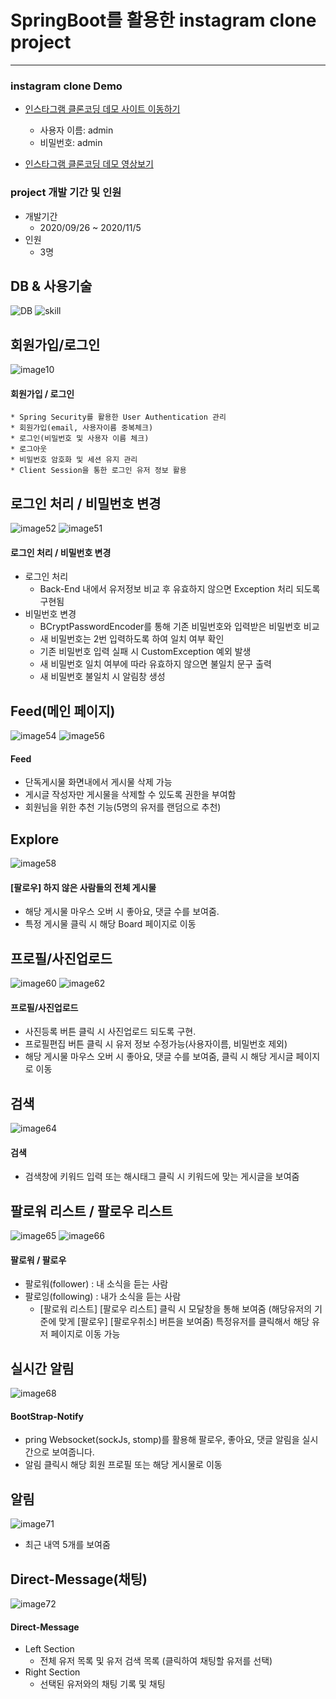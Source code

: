 # SpringBoot를 활용한 instagram clone project
------------------------------------------------------------

### instagram clone Demo
* [인스타그램 클론코딩 데모 사이트 이동하기](http://insta.yi.or.kr)
	* 사용자 이름: admin
	* 비밀번호: admin
	
* [인스타그램 클론코딩 데모 영상보기](https://youtu.be/ptLInn3zmcI)

### project 개발 기간 및 인원
* 개발기간
	* 2020/09/26 ~ 2020/11/5
* 인원
	* 3명

## DB & 사용기술
![DB](https://user-images.githubusercontent.com/50615738/103171278-572c2980-488e-11eb-9ebc-9cdf7bf6930b.png)
![skill](https://user-images.githubusercontent.com/50615738/103171459-ca826b00-488f-11eb-8a8a-3eb1b44fac8c.png)

## 회원가입/로그인
![image10](https://user-images.githubusercontent.com/50615738/103172132-a8d7b280-4894-11eb-9989-8a81023dba10.png)
#### 회원가입 / 로그인
	* Spring Security를 활용한 User Authentication 관리
	* 회원가입(email, 사용자이름 중복체크)
	* 로그인(비밀번호 및 사용자 이름 체크)
	* 로그아웃
	* 비밀번호 암호화 및 세션 유지 관리
	* Client Session을 통한 로그인 유저 정보 활용

## 로그인 처리 / 비밀번호 변경
![image52](https://user-images.githubusercontent.com/50615738/103172212-3f0bd880-4895-11eb-9532-38be81ba729c.png)
![image51](https://user-images.githubusercontent.com/50615738/103172218-51861200-4895-11eb-907f-c77ab17f5f52.png)
#### 로그인 처리 / 비밀번호 변경
* 로그인 처리
	* Back-End 내에서 유저정보 비교 후 유효하지 않으면 Exception 처리 되도록 구현됨
* 비밀번호 변경
	* BCryptPasswordEncoder를 통해 기존 비밀번호와 입력받은 비밀번호 비교
	* 새 비밀번호는 2번 입력하도록 하여 일치 여부 확인
	* 기존 비밀번호 입력 실패 시 CustomException 예외 발생
	* 새 비밀번호 일치 여부에 따라 유효하지 않으면 불일치 문구 출력
	* 새 비밀번호 불일치 시 알림창 생성

## Feed(메인 페이지)
![image54](https://user-images.githubusercontent.com/50615738/103172330-0f110500-4896-11eb-844e-e5153d8dda04.png)
![image56](https://user-images.githubusercontent.com/50615738/103172338-1a643080-4896-11eb-95fe-d46cc32f0be3.png)
#### Feed
* 단독게시물 화면내에서 게시물 삭제 가능
* 게시글 작성자만 게시물을 삭제할 수 있도록 권한을 부여함
* 회원님을 위한 추천 기능(5명의 유저를 랜덤으로 추천)

## Explore
![image58](https://user-images.githubusercontent.com/50615738/103172418-93638800-4896-11eb-8d03-11d8140b3386.png)
#### [팔로우] 하지 않은 사람들의 전체 게시물
* 해당 게시물 마우스 오버 시 좋아요, 댓글 수를 보여줌.
* 특정 게시물 클릭 시 해당 Board 페이지로 이동

## 프로필/사진업로드
![image60](https://user-images.githubusercontent.com/50615738/103172447-e0475e80-4896-11eb-8bc7-e2cad70d372a.png)
![image62](https://user-images.githubusercontent.com/50615738/103172451-eccbb700-4896-11eb-8726-a37cc14bb6f8.png)
#### 프로필/사진업로드
* 사진등록 버튼 클릭 시 사진업로드 되도록 구현.
* 프로필편집 버튼 클릭 시 유저 정보 수정가능(사용자이름, 비밀번호 제외) 
* 해당 게시물 마우스 오버 시 좋아요,  댓글 수를 보여줌, 클릭 시 해당 게시글 페이지로 이동

## 검색
![image64](https://user-images.githubusercontent.com/50615738/103172508-68c5ff00-4897-11eb-9be8-b2314afebd22.png)
#### 검색
* 검색창에 키워드 입력 또는 해시태그 클릭 시 키워드에 맞는 게시글을 보여줌

## 팔로워 리스트 / 팔로우 리스트
![image65](https://user-images.githubusercontent.com/50615738/103172578-cc502c80-4897-11eb-9cd4-f11df2993336.png)
![image66](https://user-images.githubusercontent.com/50615738/103172580-ce19f000-4897-11eb-981e-abf0613a80fa.png)
#### 팔로워 / 팔로우
* 팔로워(follower) : 내 소식을 듣는 사람
* 팔로잉(following) : 내가 소식을 듣는 사람
	* [팔로워 리스트] [팔로우 리스트] 클릭 시 모달창을 통해 보여줌 
	(해당유저의 기준에 맞게 [팔로우] [팔로우취소] 버튼을 보여줌)
	특정유저를 클릭해서 해당 유저 페이지로 이동 가능

## 실시간 알림
![image68](https://user-images.githubusercontent.com/50615738/103172677-6ca65100-4898-11eb-9bc7-1c262c10ed7a.png)
#### BootStrap-Notify
* pring Websocket(sockJs, stomp)를 활용해 팔로우, 좋아요, 댓글 알림을 실시간으로 보여줍니다.
* 알림 클릭시 해당 회원 프로필 또는 해당 게시물로 이동

## 알림
![image71](https://user-images.githubusercontent.com/50615738/103172712-b42cdd00-4898-11eb-90c5-1809a4b1597e.png)
* 최근 내역 5개를 보여줌

## Direct-Message(채팅)
![image72](https://user-images.githubusercontent.com/50615738/103172739-de7e9a80-4898-11eb-840c-0540752510fe.png)
#### Direct-Message
* Left Section
	* 전체 유저 목록 및 유저 검색 목록 (클릭하여 채팅할 유저를 선택)
* Right Section
	* 선택된 유저와의 채팅 기록 및 채팅 
